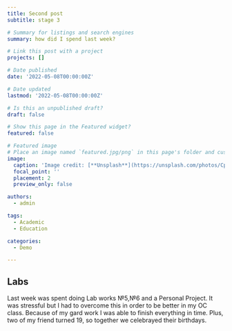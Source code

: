 ```yaml
---
title: Second post
subtitle: stage 3

# Summary for listings and search engines
summary: how did I spend last week?

# Link this post with a project
projects: []

# Date published
date: '2022-05-08T00:00:00Z'

# Date updated
lastmod: '2022-05-08T00:00:00Z'

# Is this an unpublished draft?
draft: false

# Show this page in the Featured widget?
featured: false

# Featured image
# Place an image named `featured.jpg/png` in this page's folder and customize its options here.
image:
  caption: 'Image credit: [**Unsplash**](https://unsplash.com/photos/CpkOjOcXdUY)'
  focal_point: ''
  placement: 2
  preview_only: false

authors:
  - admin

tags:
  - Academic
  - Education

categories:
  - Demo

---
```


## Labs

Last week was spent doing Lab works №5,№6 and a Personal Project. It was stressful but I had to overcome this in order to be better in my OC class. Because of my gard work I was able to finish everything in time. Plus, two of my friend turned 19, so together we celebrayed their birthdays.

